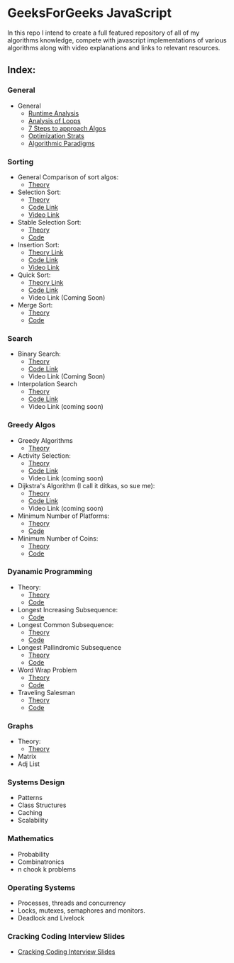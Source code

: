 # GeeksForGeeks JavaScript
In this repo I intend to create a full featured repository of all of my algorithms knowledge, compete with javascript implementations
of various algorithms along with video explanations and links to relevant resources.

## Index:

### General

* General
  * [Runtime Analysis](https://github.com/SHEFFcode/GeeksForGeeksPython/blob/master/Theory/RuntimeAnalysis.md)
  * [Analysis of Loops](https://github.com/SHEFFcode/GeeksForGeeksPython/blob/master/Theory/Analysis%20of%20Loops.md)
  * [7 Steps to approach Algos](https://github.com/SHEFFcode/GeeksForGeeksPython/blob/master/Theory/7%20Steps.md)
  * [Optimization Strats](https://github.com/SHEFFcode/GeeksForGeeksPython/blob/master/Theory/Algorithm%20Strategies.md)
  * [Algorithmic Paradigms](https://github.com/SHEFFcode/GeeksForGeeksPython/blob/master/Theory/AlgoParadigms.md)

### Sorting
* General Comparison of sort algos:
  * [Theory](https://github.com/SHEFFcode/GeeksForGeeksPython/blob/master/Sorting/AlgoComparison.md)
* Selection Sort:
  * [Theory](https://github.com/SHEFFcode/GeeksForGeeksPython/blob/master/Sorting/SelectionSort.md)
  * [Code Link](https://github.com/SHEFFcode/GeeksForGeeksPython/blob/master/Sorting/SelectionSort.py)
  * [Video Link](https://youtu.be/qkEWDCjc8DU)
* Stable Selection Sort:
  * [Theory](https://github.com/SHEFFcode/GeeksForGeeksPython/blob/master/Sorting/StableSelectionSort.md)
  * [Code](https://github.com/SHEFFcode/GeeksForGeeksPython/blob/master/Sorting/StableSelectionSort.py)
* Insertion Sort:
  * [Theory Link](https://github.com/SHEFFcode/GeeksForGeeksPython/blob/master/Sorting/InsertionSort.md)
  * [Code Link](https://github.com/SHEFFcode/GeeksForGeeksPython/blob/master/Sorting/InsertionSort.py)
  * [Video Link](https://youtu.be/Nbb4aNBTIBc)
* Quick Sort:
  * [Theory Link](https://github.com/SHEFFcode/GeeksForGeeksPython/blob/master/Sorting/QuickSort.md)
  * [Code Link](https://github.com/SHEFFcode/GeeksForGeeksPython/blob/master/Sorting/Quicksort.py)
  * Video Link (Coming Soon)
* Merge Sort:
  * [Theory](https://github.com/SHEFFcode/GeeksForGeeksPython/blob/master/Sorting/MergeSort.md)
  * [Code](https://github.com/SHEFFcode/GeeksForGeeksPython/blob/master/Sorting/MergeSort.py)

### Search
* Binary Search:
  * [Theory](https://github.com/SHEFFcode/GeeksForGeeks/blob/master/GeeksForGeeks/Search/BinarySearch.md)
  * [Code Link](https://github.com/SHEFFcode/GeeksForGeeksPython/blob/master/Search/BinarySearch.py)
  * Video Link (Coming Soon)
* Interpolation Search
  * [Theory](https://github.com/SHEFFcode/GeeksForGeeksPython/blob/master/Search/InterpolationSearch.md)
  * [Code Link](https://github.com/SHEFFcode/GeeksForGeeksPython/blob/master/Search/InterpolationSearch.py)
  * Video Link (coming soon)

### Greedy Algos
* Greedy Algorithms
  * [Theory](https://github.com/SHEFFcode/GeeksForGeeksPython/blob/master/Theory/Greedy%20Algorithms.md)
* Activity Selection:
  * [Theory](https://github.com/SHEFFcode/GeeksForGeeksPython/blob/master/Greedy/ActivitySelection.md)
  * [Code Link](https://github.com/SHEFFcode/GeeksForGeeksPython/blob/master/Greedy/ActivitySelection.py)
  * Video Link (coming soon)
* Dijkstra's Algorithm (I call it ditkas, so sue me):
  * [Theory](https://github.com/SHEFFcode/GeeksForGeeksPython/blob/master/Greedy/DitkasAlgo.md)
  * [Code Link](https://github.com/SHEFFcode/GeeksForGeeksPython/blob/master/Greedy/DijkstrasShortestPath.py)
  * Video Link (coming soon)
* Minimum Number of Platforms:
  * [Theory](https://github.com/SHEFFcode/GeeksForGeeksPython/blob/master/Greedy/MinNumberOfPlatforms.md)
  * [Code](https://github.com/SHEFFcode/GeeksForGeeksPython/blob/master/Greedy/MinNumberOfPlatforms.py)
* Minimum Number of Coins:
  * [Theory](https://github.com/SHEFFcode/GeeksForGeeksPython/blob/master/Greedy/MinNumberOfCoins.md)
  * [Code](https://github.com/SHEFFcode/GeeksForGeeksPython/blob/master/Greedy/MinNumberOfCoins.py)

### Dyanamic Programming
* Theory:
  * [Theory](https://github.com/SHEFFcode/GeeksForGeeks/blob/master/GeeksForGeeks/Theory/Dynamic%20Programming.md)
  * [Code](https://github.com/SHEFFcode/GeeksForGeeks/blob/master/GeeksForGeeks/Dynamic%20Programming/Memoization.cs)
* Longest Increasing Subsequence:
  * [Code](https://github.com/SHEFFcode/GeeksForGeeks/blob/master/GeeksForGeeks/Dynamic%20Programming/LIS.cs)
* Longest Common Subsequence:
  * [Theory](https://github.com/SHEFFcode/GeeksForGeeks/blob/master/GeeksForGeeks/Theory/LCS.md)
  * [Code](https://github.com/SHEFFcode/GeeksForGeeks/blob/master/GeeksForGeeks/Dynamic%20Programming/LCS.cs)
* Longest Pallindromic Subsequence
  * [Theory](https://github.com/SHEFFcode/GeeksForGeeks/blob/master/GeeksForGeeks/Theory/LPS.md)
  * [Code](https://github.com/SHEFFcode/GeeksForGeeks/blob/master/GeeksForGeeks/Dynamic%20Programming/LPS.cs)
* Word Wrap Problem
  * [Theory]()
  * [Code]()
* Traveling Salesman
  * [Theory]()
  * [Code]()

### Graphs
* Theory:
  * [Theory]()
* Matrix
* Adj List

### Systems Design
* Patterns
* Class Structures
* Caching
* Scalability

### Mathematics
* Probability
* Combinatronics
* n chook k problems

### Operating Systems
* Processes, threads and concurrency
* Locks, mutexes, semaphores and monitors.
* Deadlock and Livelock

### Cracking Coding Interview Slides
* [Cracking Coding Interview Slides](https://www.slideshare.net/gayle2/cracking-the-coding-interview-40140660)
